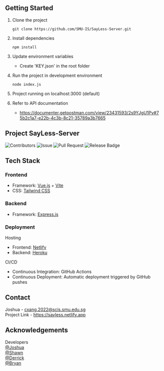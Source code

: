 ## Getting Started

1. Clone the project

   ```
   git clone https://github.com/SMU-IS/SayLess-Server.git
   ```

2. Install dependencies

   ```
   npm install
   ```

3. Update environment variables

   - Create 'KEY.json' in the root folder

4. Run the project in development environment

   ```
   node index.js
   ```

5. Project running on localhost:3000 (default)

6. Refer to API documentation
   - https://documenter.getpostman.com/view/23431593/2s9YJgU1Pv#75b2c1a7-e22b-4c3b-8c21-35789a3b7665

## Project SayLess-Server

![Contributors](https://img.shields.io/github/contributors/SMU-IS/SayLess-Server)
![Issue](https://img.shields.io/github/issues/SMU-IS/SayLess-Server)
![Pull Request](https://img.shields.io/github/issues-pr/SMU-IS/SayLess-Server)
![Release Badge](https://img.shields.io/github/downloads/SMU-IS/SayLess-Server/total)

## Tech Stack

### Frontend

- Framework: [Vue.js](https://vuejs.org/) + [Vite](https://vitejs.dev)
- CSS: [Tailwind CSS](https://tailwindcss.com)

### Backend

- Framework: [Express.js](https://expressjs.com/)

### Deployment

Hosting

- Frontend: [Netlify](https://www.netlify.com/)
- Backend: [Heroku](https://heroku.com)

CI/CD

- Continuous Integration: GitHub Actions
- Continuous Deployment: Automatic deployment triggered by GitHub pushes

## Contact

Joshua - cxang.2022@scis.smu.edu.sg  
Project Link - https://sayless.netlify.app

## Acknowledgements

Developers  
[@Joshua](https://github.com/joshuadavidang)  
[@Shawn](https://github.com/shawnkharece)  
[@Derrick](https://github.com/derrick-lkh)  
[@Bryan](https://github.com/bryantheball)
